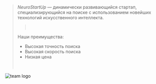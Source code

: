 > *NeuroStartUp* — динамически развивающийся стартап, специализирующийся на поиске с использованием новейших технологий искусственного интеллекта. 
> > <br>
> Наши преимущества:
> * Высокая точность поиска
> * Высокая скорость поиска
> * Низкая цена
> <br>
![team logo](https://github.com/netology-ds-team/git-homeworks/blob/main/1_self/logo.png)